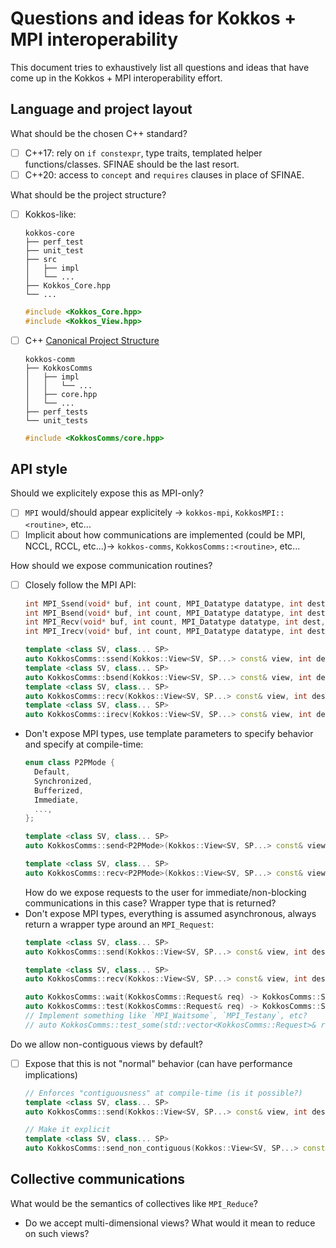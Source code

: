 # Questions and ideas for Kokkos + MPI interoperability

This document tries to exhaustively list all questions and ideas that have come up in the Kokkos + MPI interoperability effort.


## Language and project layout

What should be the chosen C++ standard?
- [ ] C++17: rely on `if constexpr`, type traits, templated helper functions/classes. SFINAE should be the last resort.
- [ ] C++20: access to `concept` and `requires` clauses in place of SFINAE.

What should be the project structure?
- [ ] Kokkos-like:
  ```
  kokkos-core
  ├── perf_test
  ├── unit_test
  ├── src
  │   ├── impl
  │   └── ...
  ├── Kokkos_Core.hpp
  └── ...
  ```
  ```cpp
  #include <Kokkos_Core.hpp>
  #include <Kokkos_View.hpp>
  ```
- [ ] C++ [Canonical Project Structure](https://www.open-std.org/jtc1/sc22/wg21/docs/papers/2018/p1204r0.html)
  ```
  kokkos-comm
  ├── KokkosComms
  │   ├── impl
  │   │   └── ...
  │   ├── core.hpp
  │   └── ...
  ├── perf_tests
  └── unit_tests
  ```
  ```cpp
  #include <KokkosComms/core.hpp>
  ```

## API style

Should we explicitely expose this as MPI-only?
- [ ] `MPI` would/should appear explicitely -> `kokkos-mpi`, `KokkosMPI::<routine>`, etc...
- [ ] Implicit about how communications are implemented (could be MPI, NCCL, RCCL, etc...)-> `kokkos-comms`, `KokkosComms::<routine>`, etc...

How should we expose communication routines?
- [ ] Closely follow the MPI API:
  ```cpp
  int MPI_Ssend(void* buf, int count, MPI_Datatype datatype, int dest, int tag, MPI_Comm comm);
  int MPI_Bsend(void* buf, int count, MPI_Datatype datatype, int dest, int tag, MPI_Comm comm);
  int MPI_Recv(void* buf, int count, MPI_Datatype datatype, int dest, int tag, MPI_Comm comm, MPI_Status* status);
  int MPI_Irecv(void* buf, int count, MPI_Datatype datatype, int dest, int tag, MPI_Comm comm, MPI_Request* req);

  template <class SV, class... SP>
  auto KokkosComms::ssend(Kokkos::View<SV, SP...> const& view, int dest, int tag, MPI_Comm comm) -> int;
  template <class SV, class... SP>
  auto KokkosComms::bsend(Kokkos::View<SV, SP...> const& view, int dest, int tag, MPI_Comm comm) -> int;
  template <class SV, class... SP>
  auto KokkosComms::recv(Kokkos::View<SV, SP...> const& view, int dest, int tag, MPI_Comm comm, MPI_Status& status) -> int;
  template <class SV, class... SP>
  auto KokkosComms::irecv(Kokkos::View<SV, SP...> const& view, int dest, int tag, MPI_Comm comm, MPI_Request& req) -> int;
  ```
- Don't expose MPI types, use template parameters to specify behavior and specify at compile-time:
  ```cpp
  enum class P2PMode {
    Default,
    Synchronized,
    Bufferized,
    Immediate,
    ...,
  };

  template <class SV, class... SP>
  auto KokkosComms::send<P2PMode>(Kokkos::View<SV, SP...> const& view, int dest, int tag, KokkosComms::Communicator comm) -> int;

  template <class SV, class... SP>
  auto KokkosComms::recv<P2PMode>(Kokkos::View<SV, SP...> const& view, int dest, int tag, KokkosComms::Communicator comm, KokkosComms::Status) -> int;
  ```
  How do we expose requests to the user for immediate/non-blocking communications in this case? Wrapper type that is returned?
- Don't expose MPI types, everything is assumed asynchronous, always return a wrapper type around an `MPI_Request`:
  ```cpp
  template <class SV, class... SP>
  auto KokkosComms::send(Kokkos::View<SV, SP...> const& view, int dest, int tag, KokkosComms::Communicator comm) -> KokkosComms::Request;

  template <class SV, class... SP>
  auto KokkosComms::recv(Kokkos::View<SV, SP...> const& view, int dest, int tag, KokkosComms::Communicator comm) -> KokkosComms::Request;

  auto KokkosComms::wait(KokkosComms::Request& req) -> KokkosComms::Status& sta;
  auto KokkosComms::test(KokkosComms::Request& req) -> KokkosComms::Status& sta; //Flag is still missing
  // Implement something like `MPI_Waitsome`, `MPI_Testany`, etc?
  // auto KokkosComms::test_some(std::vector<KokkosComms::Request>& reqs) -> int;
  ```

Do we allow non-contiguous views by default?
- [ ] Expose that this is not "normal" behavior (can have performance implications)
  ```cpp
  // Enforces "contiguousness" at compile-time (is it possible?)
  template <class SV, class... SP>
  auto KokkosComms::send(Kokkos::View<SV, SP...> const& view, int dest, int tag, KokkosComms::Communicator comm) -> KokkosComms::Request;

  // Make it explicit
  template <class SV, class... SP>
  auto KokkosComms::send_non_contiguous(Kokkos::View<SV, SP...> const& view, int dest, int tag, KokkosComms::Communicator comm) -> KokkosComms::Request;
  ```


## Collective communications

What would be the semantics of collectives like `MPI_Reduce`?
- Do we accept multi-dimensional views? What would it mean to reduce on such views?
